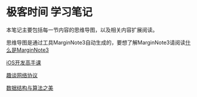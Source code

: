 # 极客时间 学习笔记

本笔记主要包括每一节内容的思维导图，以及相关内容扩展阅读。

思维导图是通过工具MarginNote3自动生成的，要想了解MarginNote3请阅读[什么是MarginNote3](https://www.zhihu.com/search?type=content&q=marginnote3)

[iOS开发高手课](https://github.com/rogertan30/GeekTime/tree/master/iOS%E5%BC%80%E5%8F%91%E9%AB%98%E6%89%8B%E8%AF%BE)

[趣谈网络协议]()

[数据结构与算法之美]()



